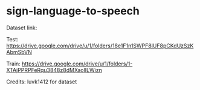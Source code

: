 # sign-language-to-speech

Dataset link: 

Test: https://drive.google.com/drive/u/1/folders/18e1F1n1SWPF8lUF8pCKdUzSzKAbmSbVN

Train: https://drive.google.com/drive/u/1/folders/1-XTAjPPRPFeRqu3848z8dMXaolILWizn

Credits: luvk1412 for dataset
